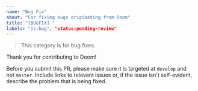 ```yaml
---
name: "Bug Fix"
about: "For fixing bugs originating from Doom"
title: "[BUGFIX] "
labels: "is:bug", "status:pending-review"
---
```


> This category is for bug fixes.

Thank you for contributing to Doom!

Before you submit this PR, please make sure it is targeted at `develop` and not
`master`. Include links to relevant issues or, if the issue isn't self-evident,
describe the problem that is being fixed.
